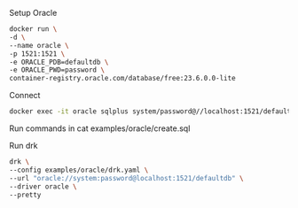 Setup Oracle

```sh
docker run \
-d \
--name oracle \
-p 1521:1521 \
-e ORACLE_PDB=defaultdb \
-e ORACLE_PWD=password \
container-registry.oracle.com/database/free:23.6.0.0-lite
```

Connect

```sh
docker exec -it oracle sqlplus system/password@//localhost:1521/defaultdb
```

Run commands in cat examples/oracle/create.sql

Run drk

```sh
drk \
--config examples/oracle/drk.yaml \
--url "oracle://system:password@localhost:1521/defaultdb" \
--driver oracle \
--pretty
```